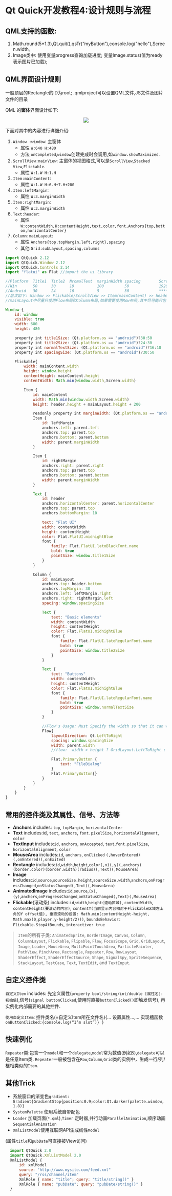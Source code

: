 # Qt Quick开发教程4:设计规则与流程

## QML支持的函数:
1. Math.round(5*1.3),Qt.quit(),qsTr(“myButton”),console.log("hello"),Screen.width,
2. Image类中: 使用变量progress查询加载进度; 变量Image.status(值为ready表示图片已加载); 

## QML界面设计规则

一般顶层的Rectangle的ID为root;
.qmlproject可以设置QML文件,JS文件及图片文件的目录

QML 的**窗体**界面设计如下:
<div align="center"><img src="./assets/QMLDesignRules.jpg"></div>

下面对其中的内容进行详细介绍:
1. `Window :window`: 主窗体
   * 属性 `W:640 H:480`
   * 方法 `onCompleted`,`window`创建完成时会调用,如`window.showMaximized`.
2. `ScrollView:mainView`: 主窗体的视图格式,可以是`ScrollView`,`Stacked View`,`Flickable`.
   * 属性 `W:1.W H:1.H`
3. `Item:mainContent`:
   * 属性 `W:1.W H:6.H+7.H+200 `
4. `Item:leftMargin`:
   * 属性 `W:3.marginWidth`
5. `Item:rightMargin`:
   * 属性 `W:3.marginWidth`
6. `Text:header`:
   * 属性 `W:contentWidth,H:contentHeight,text,color,font,Anchors{top,bottom,horizontalCenter}`
7. `Column:mainLayout`:
   * 属性 `Anchors{top,topMargin,left,right},spacing`
   * 其他 `Grid:subLayout,spacing,columns`

```javascript
import QtQuick 2.12
import QtQuick.Window 2.12
import QtQuick.Controls 2.14
import "flatui" as Flat //import the ui library

//Platform  Title1  Title2  NromalText  marginWidth spacing        Screen.Size
//Win       50      30      18          100         50             1920*1080
//Android   30      24      16          5           30             ****
//层次如下: Window >> Flickable/ScrollView >> Item(mainContent) >> header+leftMargin+rightMargin+Column(mainLayout)
//mainLayout中尽量只使用Flow布局和Column布局,如果需要使用Row布局,其中尽可能只包含一个Child,避免安卓上的不适配

Window {
    id: window
    visible: true
    width: 680
    height: 480

    property int title1Size: (Qt.platform.os == "android")?30:50
    property int title2Size: (Qt.platform.os == "android")?24:30
    property int normalTextSize: (Qt.platform.os == "android")?16:18
    property int spacingSize: (Qt.platform.os == "android")?30:50

    Flickable{
        width: mainContent.width
        height: window.height
        contentHeight: mainContent.height
        contentWidth: Math.min(window.width,Screen.width)

        Item {
            id: mainContent
            width: Math.min(window.width,Screen.width)
            height: header.height + mainLayout.height + 200

            readonly property int marginWidth: (Qt.platform.os == "android")?5:100
            Item {
                id: leftMargin
                anchors.left: parent.left
                anchors.top: parent.top
                anchors.bottom: parent.bottom
                width: parent.marginWidth
            }

            Item {
                id: rightMargin
                anchors.right: parent.right
                anchors.top: parent.top
                anchors.bottom: parent.bottom
                width: parent.marginWidth
            }

            Text {
                id: header
                anchors.horizontalCenter: parent.horizontalCenter
                anchors.top: parent.top
                anchors.bottomMargin: 10

                text: "Flat UI"
                width: contentWidth
                height: contentHeight
                color: Flat.FlatUI.midnightBlue
                font {
                    family: Flat.FlatUI.latoBlackFont.name
                    bold: true
                    pointSize: window.title1Size
                }
            }

            Column {
                id: mainLayout
                anchors.top: header.bottom
                anchors.topMargin: 30
                anchors.left: leftMargin.right
                anchors.right: rightMargin.left
                spacing: window.spacingSize

                Text {
                    text: "Basic elements"
                    width: contentWidth
                    height: contentHeight
                    color: Flat.FlatUI.midnightBlue
                    font {
                        family: Flat.FlatUI.latoRegularFont.name
                        bold: true
                        pointSize: window.title2Size
                    }
                }

                Text {
                    text: "Buttons"
                    width: contentWidth
                    height: contentHeight
                    color: Flat.FlatUI.midnightBlue
                    font {
                        family: Flat.FlatUI.latoRegularFont.name
                        bold: true
                        pointSize: window.normalTextSize
                    }
                }

                //Flow's Usage: Must Specify the width so that it can wrap.
                Flow{
                    layoutDirection: Qt.LeftToRight
                    spacing: window.spacingSize
                    width: parent.width
                    //flow:  width > height ? GridLayout.LeftToRight : GridLayout.TopToBottom

                    Flat.PrimaryButton {
                        text: "FileDialog"
                    }
                    Flat.PrimaryButton{}
                }
            }
        }
    }
}
```


## 常用的控件类及其属性、信号、方法等

* **Anchors** includes: `top`, `topMargin`, `horizontalCenter`
* **Text** includes:id, `text`, `anchors`, `font.pixelSize`, `horizontalAlignment`, `color`
* **TextInput** includes:`id`, `anchors`, `onAccepted`, `text`,`font.pixelSize`, `horizontalAlignment`, `color`
* **MouseArea** includes:`id`, `anchors`, `onClicked` `(,hoverEntered)(,onEntered)(,onExited)`
* **Rectangle** includes:`id`,`width`,`height`,`color(,x)(,y)(,anchors)(border.color)(border.width)(radius)(,Text)(,MouseArea)`
* **Image** includes:`id`,`source`,`sourceSize.height`,`sourceSize.width`,`anchors`,`onProgressChanged`,`onStatusChanged(,Text)(,MouseArea)`
* **AnimatedImage** includes:`id`,`source`,`(x),(y)`,`anchors`,`onProgressChanged`,`onStatusChanged(,Text)(,MouseArea)`
* **Flickable**(滚动条) includes:`id`,`width`,`height(滚动区域)`, `contentWidth`, `contentHeight(要滚动的内容)`, `contentY(当前显示内容相对于Flickable区域左上角的Y offset值), 垂直滚动的设置: Math.min(contentHeight-height, Math.max(0,player.y-height/2)))`, `boundsBehavior: Flickable.StopAtBounds`, `interactive: true`

> `Item`的所有子类: `AnimatedSprite`, `BorderImage`, `Canvas`, `Column`, `ColumnLayout`, `Flickable`, `Flipable`, `Flow`, `FocusScope`, `Grid`, `GridLayout`, `Image`, `Loader`, `MouseArea`, `MultiPointTouchArea`, `ParticlePainter`, `PathView`, `PinchArea`, `Rectangle`, `Repeater`, `Row`, `RowLayout`, `ShaderEffect`, `ShaderEffectSource`, `Shape`, `SignalSpy`, `SpriteSequence`, `StackLayout`, `TestCase`, `Text`, `TextEdit`, and `TextInput`.

## 自定义控件类

`自定义Item` includes: 先定义属性(`property bool/string/int/double [属性名]:初始值`),信号(`signal buttonClicked`,使用时直接`buttonClicked()`即触发信号), 再实例化内部需要的其他控件.

`使用自定义Item`: 控件类名(=自定义Item所在文件名){… 设置属性…,… 实现槽函数`onButtonClicked:{console.log(“I’m slot”)} }`

## 快速例化

`Repeater`类:包含一个`model`和一个`delegate`,`model`常为数值(例如`5`),`delegate`可以是任意Item类. `Repeater`一般被包含在`Row`,`Column`,`Grid`类的实例中，生成一行/列/框相类似的`Item`.

## 其他Trick

* 系统窗口的渐变色`gradient: Gradient{GradientStop{position:0.9;color:Qt.darker(palette.window, 1.8)}`
* `SystemPalette` 使用系统自带配色
* `Loader` 加载页面(`*.qml`),`Timer` 定时器,并行动画`ParallelAnimation`,顺序动画`SequentialAnimation`
* `XmlListModel`使用互联网API生成线性`Model`

(属性`title`和`pubDate`可直接被View访问)

```javascript
  import QtQuick 2.0
  import QtQuick.XmlListModel 2.0
  XmlListModel {
      id: xmlModel
      source: "http://www.mysite.com/feed.xml"
      query: "/rss/channel/item"
      XmlRole { name: "title"; query: "title/string()" }
      XmlRole { name: "pubDate"; query: "pubDate/string()" }
  }
```